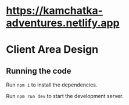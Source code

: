 # https://kamchatka-adventures.netlify.app

  # Client Area Design 

  ## Running the code

  Run `npm i` to install the dependencies.

  Run `npm run dev` to start the development server.
  
